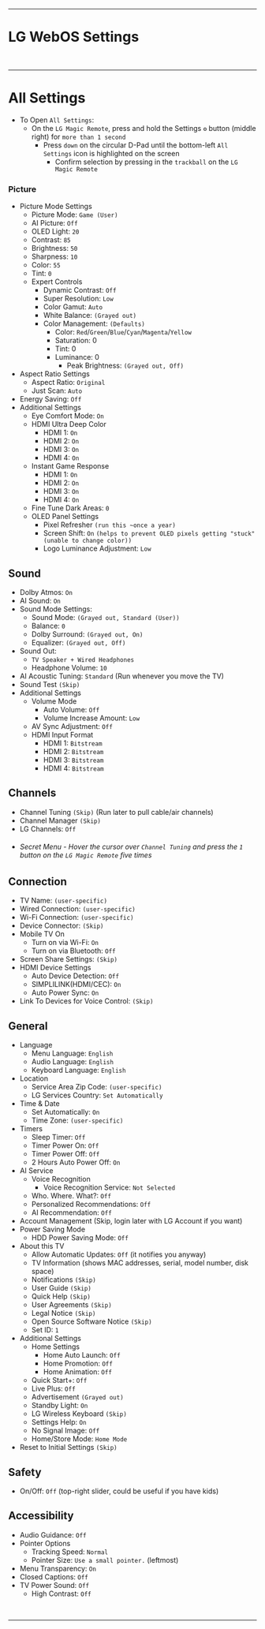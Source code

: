 <hr />

# LG WebOS Settings

<br /><hr />

# All Settings
  - To Open `All Settings`:
    - On the `LG Magic Remote`, press and hold the Settings `⚙️` button (middle right) for `more than 1 second`
      - Press `down` on the circular D-Pad until the bottom-left `All Settings` icon is highlighted on the screen
        - Confirm selection by pressing in the `trackball` on the `LG Magic Remote`


### Picture
- Picture Mode Settings
  - Picture Mode: `Game (User)`
  - AI Picture: `Off`
  - OLED Light: `20`
  - Contrast: `85`
  - Brightness: `50`
  - Sharpness: `10`
  - Color: `55`
  - Tint: `0`
  - Expert Controls
    - Dynamic Contrast: `Off`
    - Super Resolution: `Low`
    - Color Gamut: `Auto`
    - White Balance: `(Grayed out)`
    - Color Management: `(Defaults)`
      - Color: `Red`/`Green`/`Blue`/`Cyan`/`Magenta`/`Yellow`
      - Saturation: 0
      - Tint: 0
      - Luminance: 0
        - Peak Brightness: `(Grayed out, Off)`
- Aspect Ratio Settings
  - Aspect Ratio: `Original`
  - Just Scan: `Auto`
- Energy Saving: `Off`
- Additional Settings
  - Eye Comfort Mode: `On`
  - HDMI Ultra Deep Color 
    - HDMI 1: `On`
    - HDMI 2: `On`
    - HDMI 3: `On`
    - HDMI 4: `On`
  - Instant Game Response
    - HDMI 1: `On`
    - HDMI 2: `On`
    - HDMI 3: `On`
    - HDMI 4: `On`
  - Fine Tune Dark Areas: `0`
  - OLED Panel Settings
    - Pixel Refresher  `(run this ~once a year)`
    - Screen Shift: `On` `(helps to prevent OLED pixels getting "stuck" (unable to change color))`
    - Logo Luminance Adjustment: `Low`


## Sound
- Dolby Atmos: `On`
- AI Sound: `On`
- Sound Mode Settings:
  - Sound Mode: `(Grayed out, Standard (User))`
  - Balance: `0`
  - Dolby Surround: `(Grayed out, On)`
  - Equalizer: `(Grayed out, Off)`
- Sound Out:
  - `TV Speaker + Wired Headphones`
  - Headphone Volume: `10`
- AI Acoustic Tuning: `Standard` (Run whenever you move the TV)
- Sound Test  `(Skip)`
- Additional Settings
  - Volume Mode
    - Auto Volume: `Off`
    - Volume Increase Amount: `Low`
  - AV Sync Adjustment: `Off`
  - HDMI Input Format
    - HDMI 1: `Bitstream`
    - HDMI 2: `Bitstream`
    - HDMI 3: `Bitstream`
    - HDMI 4: `Bitstream`


## Channels
- Channel Tuning `(Skip)` (Run later to pull cable/air channels)
- Channel Manager `(Skip)`
- LG Channels: `Off`
- ###### Secret Menu - Hover the cursor over `Channel Tuning` and press the `1` button on the `LG Magic Remote` five times


## Connection
- TV Name: `(user-specific)`
- Wired Connection: `(user-specific)`
- Wi-Fi Connection: `(user-specific)`
- Device Connector: `(Skip)`
- Mobile TV On
  - Turn on via Wi-Fi: `On`
  - Turn on via Bluetooth: `Off`
- Screen Share Settings: `(Skip)`
- HDMI Device Settings
  - Auto Device Detection: `Off`
  - SIMPLILINK(HDMI/CEC): `On`
  - Auto Power Sync: `On`
- Link To Devices for Voice Control: `(Skip)`


## General
- Language
  - Menu Language: `English`
  - Audio Language: `English`
  - Keyboard Language: `English`
- Location
  - Service Area Zip Code: `(user-specific)`
  - LG Services Country: `Set Automatically`
- Time & Date
  - Set Automatically: `On`
  - Time Zone: `(user-specific)`
- Timers
  - Sleep Timer: `Off`
  - Timer Power On: `Off`
  - Timer Power Off: `Off`
  - 2 Hours Auto Power Off: `On`
- AI Service
  - Voice Recognition
    - Voice Recognition Service: `Not Selected`
  - Who. Where. What?: `Off`
  - Personalized Recommendations: `Off`
  - AI Recommendation: `Off`
- Account Management (Skip, login later with LG Account if you want)
- Power Saving Mode
  - HDD Power Saving Mode: `Off`
- About this TV
  - Allow Automatic Updates: `Off` (it notifies you anyway)
  - TV Information (shows MAC addresses, serial, model number, disk space)
  - Notifications `(Skip)`
  - User Guide `(Skip)`
  - Quick Help `(Skip)`
  - User Agreements `(Skip)`
  - Legal Notice `(Skip)`
  - Open Source Software Notice `(Skip)`
  - Set ID: `1`
- Additional Settings
  - Home Settings
    - Home Auto Launch: `Off`
    - Home Promotion: `Off`
    - Home Animation: `Off`
  - Quick Start+: `Off`
  - Live Plus: `Off`
  - Advertisement `(Grayed out)`
  - Standby Light: `On`
  - LG Wireless Keyboard `(Skip)`
  - Settings Help: `On`
  - No Signal Image: `Off`
  - Home/Store Mode: `Home Mode`
- Reset to Initial Settings `(Skip)`


## Safety
- On/Off: `Off` (top-right slider, could be useful if you have kids)


## Accessibility
- Audio Guidance: `Off`
- Pointer Options
  - Tracking Speed: `Normal`
  - Pointer Size: `Use a small pointer.` (leftmost)
- Menu Transparency: `On`
- Closed Captions: `Off`
- TV Power Sound: `Off`
  - High Contrast: `Off`


<br /><hr />